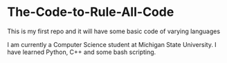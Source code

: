 # The-Code-to-Rule-All-Code
This is my first repo and it will have some basic code of varying languages

I am currently a Computer Science student at Michigan State University.
I have learned Python, C++ and some bash scripting.
